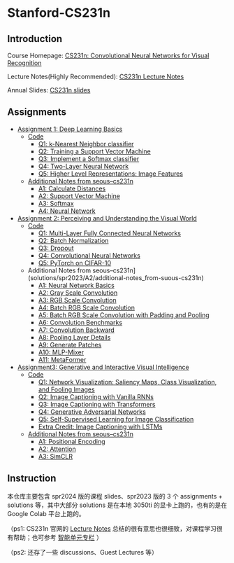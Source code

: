 # Stanford-CS231n

## Introduction
Course Homepage: [CS231n: Convolutional Neural Networks for Visual Recognition](https://cs231n.stanford.edu/)

Lecture Notes(Highly Recommended): [CS231n Lecture Notes](https://cs231n.github.io/)

Annual Slides: [CS231n slides](https://cs231n.stanford.edu/slides/)


## Assignments

- [Assignment 1: Deep Learning Basics](assignments/spr2023/A1)
  - [Code](solutions/spr2023/A1/code)
    - [Q1: k-Nearest Neighbor classifier](solutions/spr2023/A1/code/assignment1/knn.ipynb)
    - [Q2: Training a Support Vector Machine](solutions/spr2023/A1/code/assignment1/svm.ipynb)
    - [Q3: Implement a Softmax classifier](solutions/spr2023/A1/code/assignment1/softmax.ipynb)
    - [Q4: Two-Layer Neural Network](solutions/spr2023/A1/code/assignment1/two_layer_net.ipynb)
    - [Q5: Higher Level Representations: Image Features](solutions/spr2023/A1/code/assignment1/features.ipynb)
  - [Additional Notes from seous–cs231n](solutions/spr2023/A1/additional-notes_from-suous-cs231n)
    - [A1: Calculate Distances](solutions/spr2023/A1/additional-notes_from-suous-cs231n/001_calculate_distances.ipynb)
    - [A2: Support Vector Machine](solutions/spr2023/A1/additional-notes_from-suous-cs231n/002_svm.ipynb)
    - [A3: Softmax](solutions/spr2023/A1/additional-notes_from-suous-cs231n/003_softmax.ipynb)
    - [A4: Neural Network](solutions/spr2023/A1/additional-notes_from-suous-cs231n/004_nn.ipynb)
- [Assignment 2: Perceiving and Understanding the Visual World](assignments/spr2023/A2)
  - [Code](solutions/spr2023/A2/code)
    - [Q1: Multi-Layer Fully Connected Neural Networks](solutions/spr2023/A2/code/assignment2/FullyConnectedNets.ipynb)
    - [Q2: Batch Normalization](solutions/spr2023/A2/code/assignment2/BatchNormalization.ipynb)
    - [Q3: Dropout](solutions/spr2023/A2/code/assignment2/Dropout.ipynb)
    - [Q4: Convolutional Neural Networks](solutions/spr2023/A2/code/assignment2/ConvolutionalNetworks.ipynb)
    - [Q5: PyTorch on CIFAR-10](solutions/spr2023/A2/code/assignment2/PyTorch.ipynb)
  - Additional Notes from seous–cs231n](solutions/spr2023/A2/additional-notes_from-suous-cs231n)
    - [A1: Neural Network Basics](solutions/spr2023/A2/additional-notes_from-suous-cs231n/001_nn.ipynb)
    - [A2: Gray Scale Convolution](solutions/spr2023/A2/additional-notes_from-suous-cs231n/002_gray_scale_convolution.ipynb)
    - [A3: RGB Scale Convolution](solutions/spr2023/A2/additional-notes_from-suous-cs231n/003_rgb_scale_convolution.ipynb)
    - [A4: Batch RGB Scale Convolution](solutions/spr2023/A2/additional-notes_from-suous-cs231n/004_batch_rgb_scale_convolution.ipynb)
    - [A5: Batch RGB Scale Convolution with Padding and Pooling](solutions/spr2023/A2/additional-notes_from-suous-cs231n/005_batch_rgb_scale_convolution_with_padding_and_pooling.ipynb)
    - [A6: Convolution Benchmarks](solutions/spr2023/A2/additional-notes_from-suous-cs231n/006_convolution_benchmarks.ipynb)
    - [A7: Convolution Backward](solutions/spr2023/A2/additional-notes_from-suous-cs231n/007_convolution_backward.ipynb)
    - [A8: Pooling Layer Details](solutions/spr2023/A2/additional-notes_from-suous-cs231n/008_pooling_layer_details.ipynb)
    - [A9: Generate Patches](solutions/spr2023/A2/additional-notes_from-suous-cs231n/009_generate_patches.ipynb)
    - [A10: MLP-Mixer](solutions/spr2023/A2/additional-notes_from-suous-cs231n/010_mlp_mixer.ipynb)
    - [A11: MetaFormer](solutions/spr2023/A2/additional-notes_from-suous-cs231n/011_meta_former.ipynb)
- [Assignment3: Generative and Interactive Visual Intelligence](assignments/spr2023/A3)
  - [Code](solutions/spr2023/A3/code)
    - [Q1: Network Visualization: Saliency Maps, Class Visualization, and Fooling Images](solutions/spr2023/A3/code/assignment3/Network_Visualization.ipynb)
    - [Q2: Image Captioning with Vanilla RNNs](solutions/spr2023/A3/code/assignment3/RNN_Captioning.ipynb)
    - [Q3: Image Captioning with Transformers](solutions/spr2023/A3/code/assignment3/Transformer_Captioning.ipynb)
    - [Q4: Generative Adversarial Networks](solutions/spr2023/A3/code/assignment3/Generative_Adversarial_Networks.ipynb)
    - [Q5: Self-Supervised Learning for Image Classification](solutions/spr2023/A3/code/assignment3/Self_Supervised_Learning.ipynb)
    - [Extra Credit: Image Captioning with LSTMs](solutions/spr2023/A3/code/assignment3/LSTM_Captioning.ipynb)
  - [Additional Notes from seous–cs231n](solutions/spr2023/A3/additional-notes_from-suous-cs231n)
    - [A1: Positional Encoding](solutions/spr2023/A3/additional-notes_from-suous-cs231n/001_positional_encoding.ipynb)
    - [A2: Attention](solutions/spr2023/A3/additional-notes_from-suous-cs231n/002_attention.ipynb)
    - [A3: SimCLR](solutions/spr2023/A3/additional-notes_from-suous-cs231n/003_simclr.ipynb)


## Instruction
本仓库主要包含 spr2024 版的课程 slides、spr2023 版的 3 个 assignments + solutions 等，其中大部分 solutions 是在本地 3050ti 的显卡上跑的，也有的是在 Google Colab 平台上跑的。

（ps1: CS231n 官网的 [Lecture Notes](https://cs231n.github.io/) 总结的很有意思也很细致，对课程学习很有帮助；也可参考 [智能单元专栏](https://zhuanlan.zhihu.com/p/22339097) ）

（ps2: 还存了一些 discussions、Guest Lectures 等）

